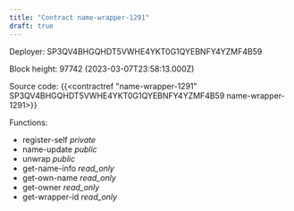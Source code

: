 ```yaml
---
title: "Contract name-wrapper-1291"
draft: true
---
```

Deployer: SP3QV4BHGQHDT5VWHE4YKT0G1QYEBNFY4YZMF4B59


 



Block height: 97742 (2023-03-07T23:58:13.000Z)

Source code: {{<contractref "name-wrapper-1291" SP3QV4BHGQHDT5VWHE4YKT0G1QYEBNFY4YZMF4B59 name-wrapper-1291>}}

Functions:

* register-self _private_
* name-update _public_
* unwrap _public_
* get-name-info _read_only_
* get-own-name _read_only_
* get-owner _read_only_
* get-wrapper-id _read_only_
